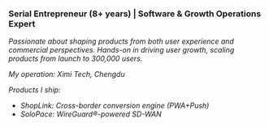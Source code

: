 ### Serial Entrepreneur (8+ years) | Software & Growth Operations Expert
*Passionate about shaping products from both user experience and commercial perspectives. Hands-on in driving user growth, scaling products from launch to 300,000 users.*

*My operation: Ximi Tech, Chengdu*

*Products I ship:*
- *ShopLink: Cross-border conversion engine (PWA+Push)*
- *SoloPace: WireGuard®-powered SD-WAN*
